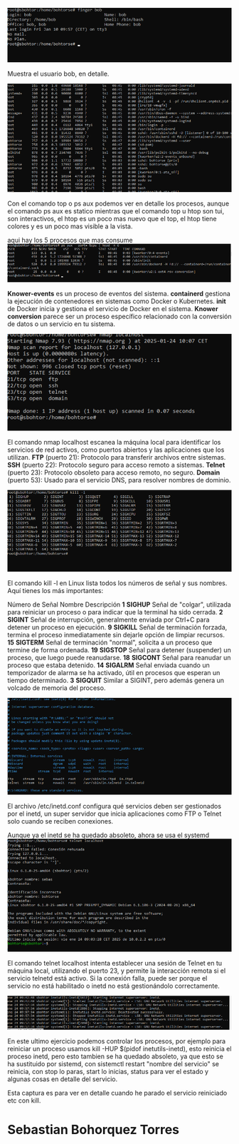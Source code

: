 
![Image 1](1.png)

Muestra el usuario bob, en detalle.

![Image 2](2.png)

Con el comando top o ps aux podemos ver en detalle los procesos, aunque el comando ps aux es statico mientras que el comando top u htop son tui, son interactivos, el htop es un poco mas nuevo que el top, el htop tiene colores y es un poco mas visible a la vista.

aqui hay los 5 procesos que mas consume 
![Image 3](3.png)

**Knower-events** es un proceso de eventos del sistema.
**containerd** gestiona la ejecución de contenedores en sistemas como Docker o Kubernetes.
**init** de Docker inicia y gestiona el servicio de Docker en el sistema.
**Knower conversion** parece ser un proceso específico relacionado con la conversión de datos o un servicio en tu sistema.

![Image 4](4.png)

El comando nmap localhost escanea la máquina local para identificar los servicios de red activos, como puertos abiertos y las aplicaciones que los utilizan. 
**FTP** (puerto 21): Protocolo para transferir archivos entre sistemas.
**SSH** (puerto 22): Protocolo seguro para acceso remoto a sistemas.
**Telnet** (puerto 23): Protocolo obsoleto para acceso remoto, no seguro.
**Domain** (puerto 53): Usado para el servicio DNS, para resolver nombres de dominio.

![Image 5](5.png)

El comando kill -l en Linux lista todos los números de señal y sus nombres. Aquí tienes los más importantes:

Número de Señal	Nombre	Descripción
**1** **SIGHUP**	Señal de "colgar", utilizada para reiniciar un proceso o para indicar que la terminal ha sido cerrada.
**2** **SIGINT**	Señal de interrupción, generalmente enviada por Ctrl+C para detener un proceso en ejecución.
**9** **SIGKILL**	Señal de terminación forzada, termina el proceso inmediatamente sin dejarle opción de limpiar recursos.
**15** **SIGTERM**	Señal de terminación "normal", solicita a un proceso que termine de forma ordenada.
**19** **SIGSTOP**	Señal para detener (suspender) un proceso, que luego puede reanudarse.
**18** **SIGCONT**	Señal para reanudar un proceso que estaba detenido.
**14** **SIGALRM**	Señal enviada cuando un temporizador de alarma se ha activado, útil en procesos que esperan un tiempo determinado.
**3** **SIGQUIT**	Similar a SIGINT, pero además genera un volcado de memoria del proceso.

![Image 6](6.png)

El archivo /etc/inetd.conf configura qué servicios deben ser gestionados por el inetd, un super 
servidor que inicia aplicaciones como FTP o Telnet solo cuando se reciben conexiones. 

Aunque ya el inetd se ha quedado absoleto, ahora se usa el systemd
![Image 7](7.png)

El comando telnet localhost intenta establecer una sesión de Telnet en tu máquina local,
utilizando el puerto 23, y permite la interacción remota si el servicio telnetd está activo. 
Si la conexión falla, puede ser porque el servicio no está habilitado o inetd no está gestionándolo correctamente.

![Image 8](8.png)

En este ultimo ejercicio podemos controlar los procesos, por ejemplo para reiniciar un proceso
usamos  kill -HUP $(pidof inetutils-inetd), esto reinicia el proceso inetd, pero esto tambien se ha 
quedado absoleto, ya que esto se ha sustituido por sistemd, con sistemctl restart "nombre del servicio" se reinicia,
con stop lo paras, start lo inicias, status para ver el estado y algunas cosas en detalle del servicio.

Esta captura es para ver en detalle cuando he parado el servicio reiniciado etc con kill.


# Sebastian Bohorquez Torres
